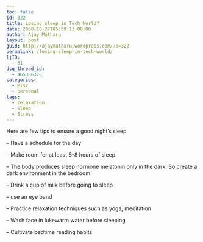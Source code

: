 ```yaml
---
toc: false
id: 322
title: Losing sleep in Tech World?
date: 2008-10-27T05:59:13+00:00
author: Ajay Matharu
layout: post
guid: http://ajaymatharu.wordpress.com/?p=322
permalink: /losing-sleep-in-tech-world/
ljID:
  - 61
dsq_thread_id:
  - 465386376
categories:
  - Misc
  - personal
tags:
  - relaxation
  - Sleep
  - Stress
---
```

Here are few tips to ensure a good night&#8217;s sleep

&#8211; Have a schedule for the day

&#8211; Make room for at least 6-8 hours of sleep

&#8211; The body produces sleep hormone melatonin only in the dark. So create a dark environment in the bedroom

&#8211; Drink a cup of milk before going to sleep

&#8211; use an eye band

&#8211; Practice relaxation techniques such as yoga, meditation

&#8211; Wash face in lukewarm water before sleeping

&#8211; Cultivate bedtime reading habits
